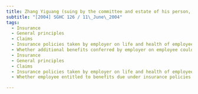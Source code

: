 ```yaml
---
title: Zhang Yiguang (suing by the committee and estate of his person, Tong Wen Li) v Intergraph 
subtitle: "[2004] SGHC 126 / 11\_June\_2004"
tags:
  - Insurance
  - General principles
  - Claims
  - Insurance policies taken by employer on life and health of employees
  - Whether additional benefits conferred by employer on employee could be deducted from insurance payments
  - Insurance
  - General principles
  - Claims
  - Insurance policies taken by employer on life and health of employees
  - Whether employee entitled to benefits due under insurance policies

---
```


